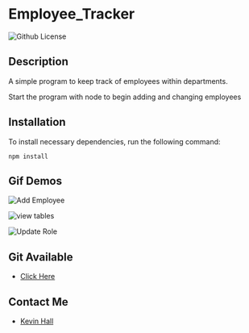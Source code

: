 # Employee_Tracker

![Github License](https://img.shields.io/badge/license-MIT-blue.svg)

## Description

A simple program to keep track of employees within departments. 

Start the program with node to begin adding and changing employees



## Installation
To install necessary dependencies, run the following command: 

    npm install

## Gif Demos

![Add Employee](https://user-images.githubusercontent.com/58633404/81458714-bd720980-9150-11ea-8017-4de0d653e3d9.gif)

![view tables](https://user-images.githubusercontent.com/58633404/81458736-da0e4180-9150-11ea-90e8-40352ec7de8e.gif)

![Update Role](https://user-images.githubusercontent.com/58633404/81458724-c95dcb80-9150-11ea-881a-3d7559a0182d.gif)

## Git Available

- [Click Here](https://github.com/kevinmhall8/Employee_Tracker)


## Contact Me

- [Kevin Hall](https://github.com/kevinmhall8)